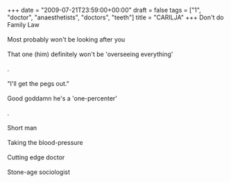 +++
date = "2009-07-21T23:59:00+00:00"
draft = false
tags = ["1", "doctor", "anaesthetists", "doctors", "teeth"]
title = "CARILJA"
+++
Don't do Family Law<br/><br/>Most probably won't be looking after you<br/><br/>That one (him) definitely won't be 'overseeing everything'<br/><br/>.<br/><br/>"I'll get the pegs out."<br/><br/>Good goddamn he's a 'one-percenter'<br/><br/>.<br/><br/>Short man<br/><br/>Taking the blood-pressure<br/><br/>Cutting edge doctor<br/><br/>Stone-age sociologist<div class="blogger-post-footer"><img width='1' height='1' src='https://blogger.googleusercontent.com/tracker/5693059957647979680-7383906751293253978?l=cosmiccowbell.blogspot.com' alt='' /></div>